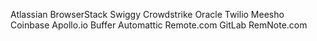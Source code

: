 Atlassian
BrowserStack
Swiggy
Crowdstrike
Oracle
Twilio
Meesho
Coinbase
Apollo.io
Buffer
Automattic
Remote.com
GitLab
RemNote.com